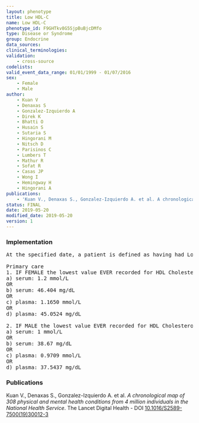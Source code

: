 ```yaml
---
layout: phenotype
title: Low HDL-C
name: Low HDL-C
phenotype_id: F9GHTkv8G5SjpBuBjcDMfo 
type: Disease or Syndrome
group: Endocrine
data_sources: 
clinical_terminologies: 
validation: 
    - cross-source
codelists: 
valid_event_data_range: 01/01/1999 - 01/07/2016
sex: 
    - Female
    - Male
author: 
    - Kuan V
    - Denaxas S
    - Gonzalez-Izquierdo A
    - Direk K
    - Bhatti O
    - Husain S
    - Sutaria S
    - Hingorani M
    - Nitsch D
    - Parisinos C
    - Lumbers T
    - Mathur R
    - Sofat R
    - Casas JP
    - Wong I
    - Hemingway H
    - Hingorani A
publications: 
    - 'Kuan V., Denaxas S., Gonzalez-Izquierdo A. et al. A chronological map of 308 physical and mental health conditions from 4 million individuals in the National Health Service. The Lancet Digital Health - DOI: 10.1016/S2589-7500(19)30012-3' 
status: FINAL
date: 2019-05-20
modified_date: 2019-05-20
version: 1
---
```

### Implementation 
<pre>At the specified date, a patient is defined as having had Low HDL Cholesterol IF they meet the criteria for any of the following on or before the specified date. 

Primary care
1. IF FEMALE the lowest value EVER recorded for HDL Cholesterol for a patient on or before the specified date is less than:
a) serum: 1.2 mmol/L
OR
b) serum: 46.404 mg/dL
OR
c) plasma: 1.1650 mmol/L
OR
d) plasma: 45.0524 mg/dL

2. IF MALE the lowest value EVER recorded for HDL Cholesterol for a patient on or before the specified date is less than:
a) serum: 1 mmol/L
OR
b) serum: 38.67 mg/dL
OR
c) plasma: 0.9709 mmol/L
OR
d) plasma: 37.5437 mg/dL</pre> 
 
### Publications 
Kuan V., Denaxas S., Gonzalez-Izquierdo A. et al. _A chronological map of 308 physical and mental health conditions from 4 million individuals in the National Health Service_. The Lancet Digital Health - DOI <a href='https://www.thelancet.com/journals/landig/article/PIIS2589-7500(19)30012-3/fulltext'>10.1016/S2589-7500(19)30012-3</a>